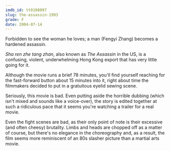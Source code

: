 ```yaml
---
imdb_id: tt0108097
slug: the-assassin-1993
grade: F
date: 2004-07-14
---
```


Forbidden to see the woman he loves; a man (Fengyi Zhang) becomes a hardened assassin.

_Sha ren zhe tang zhan_, also known as _The Assassin_ in the US, is a confusing, violent, underwhelming Hong Kong export that has very little going for it.

Although the movie runs a brief 78 minutes, you'll find yourself reaching for the fast-forward button about 15 minutes into it, right about time the filmmakers decided to put in a gratuitous eyelid sewing scene.

Seriously, this movie is bad. Even putting aside the horrible dubbing (which isn't mixed and sounds like a voice-over), the story is edited together at such a ridiculous pace that it seems you're watching a trailer for a real movie.

Even the fight scenes are bad, as their only point of note is their excessive (and often cheesy) brutality. Limbs and heads are chopped off as a matter of course, but there's no elegance in the choreography and, as a result, the film seems more reminiscent of an 80s slasher picture than a martial arts movie.
